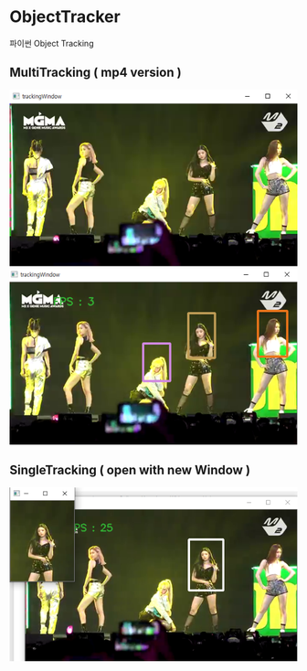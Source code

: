 # ObjectTracker
파이썬 Object Tracking

## MultiTracking ( mp4 version )
![11](./IndexImage/11.PNG)
![22](./IndexImage/22.PNG)

## SingleTracking ( open with new Window )
![33](./IndexImage/33.PNG)
